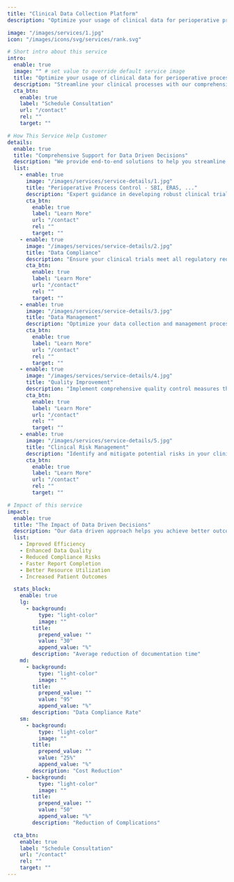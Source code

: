 ```yaml
---
title: "Clinical Data Collection Platform"
description: "Optimize your usage of clinical data for perioperative processes."

image: "/images/services/1.jpg"
icon: "/images/icons/svg/services/rank.svg"

# Short intro about this service
intro:
  enable: true
  image: "" # set value to override default service image
  title: "Optimize your usage of clinical data for perioperative processes"
  description: "Streamline your clinical processes with our comprehensive digital data collection platform: Our solution provide optimized data collection and usage in your perioperative processes ensuring compliance, efficiency, and accessability."
  cta_btn:
    enable: true
    label: "Schedule Consultation"
    url: "/contact"
    rel: ""
    target: ""

# How This Service Help Customer
details:
  enable: true
  title: "Comprehensive Support for Data Driven Decisions"
  description: "We provide end-to-end solutions to help you streamline your clinical data."
  list:
    - enable: true
      image: "/images/services/service-details/1.jpg"
      title: "Perioperative Process Control - SBI, ERAS, ..."
      description: "Expert guidance in developing robust clinical trial protocols that meet regulatory requirements."
      cta_btn:
        enable: true
        label: "Learn More"
        url: "/contact"
        rel: ""
        target: ""
    - enable: true
      image: "/images/services/service-details/2.jpg"
      title: "Data Compliance"
      description: "Ensure your clinical trials meet all regulatory requirements and industry standards."
      cta_btn:
        enable: true
        label: "Learn More"
        url: "/contact"
        rel: ""
        target: ""
    - enable: true
      image: "/images/services/service-details/3.jpg"
      title: "Data Management"
      description: "Optimize your data collection and management processes for better research outcomes."
      cta_btn:
        enable: true
        label: "Learn More"
        url: "/contact"
        rel: ""
        target: ""
    - enable: true
      image: "/images/services/service-details/4.jpg"
      title: "Quality Improvement"
      description: "Implement comprehensive quality control measures throughout your clinical trials."
      cta_btn:
        enable: true
        label: "Learn More"
        url: "/contact"
        rel: ""
        target: ""
    - enable: true
      image: "/images/services/service-details/5.jpg"
      title: "Clinical Risk Management"
      description: "Identify and mitigate potential risks in your clinical research processes."
      cta_btn:
        enable: true
        label: "Learn More"
        url: "/contact"
        rel: ""
        target: ""

# Impact of this service
impact:
  enable: true
  title: "The Impact of Data Driven Decisions"
  description: "Our data driven approach helps you achieve better outcomes, reduce costs, and accelerate your adaptation to newly generated evidence."
  list:
    - Improved Efficiency
    - Enhanced Data Quality
    - Reduced Compliance Risks
    - Faster Report Completion
    - Better Resource Utilization
    - Increased Patient Outcomes

  stats_block:
    enable: true
    lg:
      - background:
          type: "light-color"
          image: ""
        title:
          prepend_value: ""
          value: "30"
          append_value: "%"
        description: "Average reduction of documentation time"
    md:
      - background:
          type: "light-color"
          image: ""
        title:
          prepend_value: ""
          value: "95"
          append_value: "%"
        description: "Data Compliance Rate"
    sm:
      - background:
          type: "light-color"
          image: ""
        title:
          prepend_value: ""
          value: "25%"
          append_value: "%"
        description: "Cost Reduction"
      - background:
          type: "light-color"
          image: ""
        title:
          prepend_value: ""
          value: "50"
          append_value: "%"
        description: "Reduction of Complications"

  cta_btn:
    enable: true
    label: "Schedule Consultation"
    url: "/contact"
    rel: ""
    target: ""
---
```


<!-- ---
title: "Data Collection Platform"
description: "Streamline your clinical trials with our comprehensive Electronic Case Report Form platform"
pubDate: 2024-05-02
hero:
  title: "eCRF Platform"
  subtitle: "Streamline your clinical processes with our comprehensive digital data collection platform"
features:
  - title: "Intuitive Data Entry"
    description: "User-friendly interface, customizable forms, real-time validation, mobile-responsive design, and offline data collection"
  - title: "Advanced Data Management"
    description: "Secure cloud storage, version control, automated data cleaning, bulk import/export, and data reconciliation"
  - title: "Real-time Monitoring"
    description: "Study progress tracking, query management, protocol deviation alerts, site metrics, and risk-based monitoring"
benefits:
  - title: "For Research Organizations"
    description: "40% reduction in data entry time, 95% data accuracy rate, 30% faster study completion, reduced query rates, and lower costs"
  - title: "For Study Sites"
    description: "Simplified data collection, reduced paperwork, faster query resolution, better performance, and improved compliance"
  - title: "For Sponsors"
    description: "Real-time study oversight, better risk management, faster decision-making, reduced monitoring costs, and improved data quality"
caseStudies:
  - title: "Security & Compliance"
    description: "Comprehensive security and regulatory compliance features"
    results:
      - "End-to-end encryption"
      - "Multi-factor authentication"
      - "Regular security audits"
      - "Data backup and recovery"
      - "Access control management"
faqs:
  - question: "What is an eCRF and how does it work in ReMedium?"
    answer: "An eCRF (electronic Case Report Form) is a digital tool for capturing clinical trial and perioperative data. ReMedium's eCRF streamlines data entry, validation, and reporting."
  - question: "How does ReMedium's eCRF ensure data accuracy and compliance?"
    answer: "Our eCRF includes real-time validation, audit trails, and compliance with regulatory standards such as GCP and GDPR."
  - question: "Can the eCRF be used for multi-center studies?"
    answer: "Yes, ReMedium's eCRF supports multi-center and multi-user access, making it ideal for collaborative research and perioperative quality initiatives."
  - question: "How is patient data protected in the eCRF?"
    answer: "We use encryption, access controls, and secure cloud storage to protect all patient data."
  - question: "What support is available for eCRF setup and use?"
    answer: "Our team provides onboarding, training, and ongoing support for all eCRF users."
---

## Overview

Our eCRF platform revolutionizes clinical data collection and management, making clinical trials more efficient and accurate. Designed for researchers, clinicians, and study coordinators, it provides a comprehensive solution for capturing, managing, and analyzing clinical trial data.

## Key Features

### Intuitive Data Entry
- User-friendly interface designed for efficiency
- Customizable forms for any study protocol
- Real-time validation and error checking
- Mobile-responsive design
- Offline data collection capability

### Advanced Data Management
- Secure cloud-based storage
- Version control and audit trails
- Automated data cleaning
- Bulk data import/export
- Data reconciliation tools

### Real-time Monitoring
- Study progress tracking
- Query management
- Protocol deviation alerts
- Site performance metrics
- Risk-based monitoring

### Compliance & Security
- 21 CFR Part 11 compliant
- HIPAA and GDPR compliant
- Role-based access control
- Comprehensive audit logs
- Data encryption at rest and in transit

### Analytics & Reporting
- Custom report builder
- Real-time dashboards
- Export to multiple formats
- Statistical analysis tools
- Data visualization

## Benefits

### For Research Organizations
- 40% reduction in data entry time
- 95% data accuracy rate
- 30% faster study completion
- Reduced query rates
- Lower operational costs

### For Study Sites
- Simplified data collection
- Reduced paperwork
- Faster query resolution
- Better site performance
- Improved compliance

### For Sponsors
- Real-time study oversight
- Better risk management
- Faster decision-making
- Reduced monitoring costs
- Improved data quality

## Integration Capabilities

Our eCRF platform seamlessly integrates with:
- Electronic Health Records (EHR)
- Clinical Trial Management Systems (CTMS)
- Laboratory Information Systems (LIS)
- Regulatory Compliance Systems
- Analytics Platforms

## Security & Compliance

### Data Security
- End-to-end encryption
- Multi-factor authentication
- Regular security audits
- Data backup and recovery
- Access control management

### Regulatory Compliance
- 21 CFR Part 11
- HIPAA
- GDPR
- GCP
- ISO 27001

## Implementation

### Setup Process
1. Initial consultation
2. System configuration
3. User training
4. Pilot testing
5. Full deployment

### Support & Training
- 24/7 technical support
- Comprehensive training programs
- Regular system updates
- Dedicated account management
- Knowledge base access

## Case Studies

### Leading Research Institution
- 45% reduction in data entry time
- 98% data accuracy rate
- 35% faster study completion
- Significant cost savings

### Global Pharmaceutical Company
- Streamlined multi-site trials
- Improved data quality
- Enhanced compliance
- Better risk management

## Get Started

Ready to transform your clinical trials? Contact us today to:
1. Schedule a demo
2. Discuss your specific needs
3. Get a customized quote
4. Start your implementation  -->

